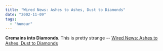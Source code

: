 ```yaml
---
title: "Wired News: Ashes to Ashes, Dust to Diamonds"
date: "2002-11-09"
tags: 
  - "humour"
---
```


**Cremains into Diamonds**. This is pretty strange -- [Wired News: Ashes to Ashes, Dust to Diamonds](http://www.wired.com/news/culture/0,1284,55231,00.html)

